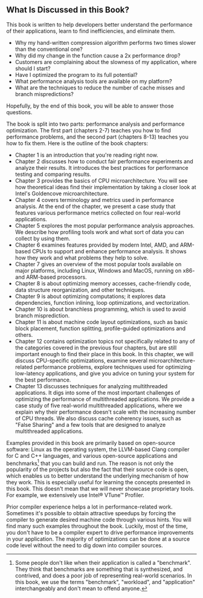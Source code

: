 ## What Is Discussed in this Book?

This book is written to help developers better understand the performance of their applications, learn to find inefficiencies, and eliminate them. 

* Why my hand-written compression algorithm performs two times slower than the conventional one? 
* Why did my change in the function cause a 2x performance drop? 
* Customers are complaining about the slowness of my application, where should I start?
* Have I optimized the program to its full potential? 
* What performance analysis tools are available on my platform? 
* What are the techniques to reduce the number of cache misses and branch mispredictions?

Hopefully, by the end of this book, you will be able to answer those questions.

The book is split into two parts: performance analysis and performance optimization. The first part (chapters 2-7) teaches you how to find performance problems, and the second part (chapters 8-13) teaches you how to fix them. Here is the outline of the book chapters:

* Chapter 1 is an introduction that you're reading right now.
* Chapter 2 discusses how to conduct fair performance experiments and analyze their results. It introduces the best practices for performance testing and comparing results.
* Chapter 3 provides the basics of CPU microarchitecture. You will see how theoretical ideas find their implementation by taking a closer look at Intel's Goldencove microarchitecture. 
* Chapter 4 covers terminology and metrics used in performance analysis. At the end of the chapter, we present a case study that features various performance metrics collected on four real-world applications.
* Chapter 5 explores the most popular performance analysis approaches. We describe how profiling tools work and what sort of data you can collect by using them.
* Chapter 6 examines features provided by modern Intel, AMD, and ARM-based CPUs to support and enhance performance analysis. It shows how they work and what problems they help to solve.
* Chapter 7 gives an overview of the most popular tools available on major platforms, including Linux, Windows and MacOS, running on x86- and ARM-based processors.
* Chapter 8 is about optimizing memory accesses, cache-friendly code, data structure reorganization, and other techniques.
* Chapter 9 is about optimizing computations; it explores data dependencies, function inlining, loop optimizations, and vectorization.
* Chapter 10 is about branchless programming, which is used to avoid branch misprediction.
* Chapter 11 is about machine code layout optimizations, such as basic block placement, function splitting, profile-guided optimizations and others.
* Chapter 12 contains optimization topics not specifically related to any of the categories covered in the previous four chapters, but are still important enough to find their place in this book. In this chapter, we will discuss CPU-specific optimizations, examine several microarchitecture-related performance problems, explore techniques used for optimizing low-latency applications, and give you advice on tuning your system for the best performance.
* Chapter 13 discusses techniques for analyzing multithreaded applications. It digs into some of the most important challenges of optimizing the performance of multithreaded applications. We provide a case study of five real-world multithreaded applications, where we explain why their performance doesn't scale with the increasing number of CPU threads. We also discuss cache coherency issues, such as "False Sharing" and a few tools that are designed to analyze multithreaded applications.

Examples provided in this book are primarily based on open-source software: Linux as the operating system, the LLVM-based Clang compiler for C and C++ languages, and various open-source applications and benchmarks[^1] that you can build and run. The reason is not only the popularity of the projects but also the fact that their source code is open, which enables us to better understand the underlying mechanism of how they work. This is especially useful for learning the concepts presented in this book. This doesn't mean that we will never showcase proprietary tools. For example, we extensively use Intel® VTune™ Profiler.

Prior compiler experience helps a lot in performance-related work. Sometimes it's possible to obtain attractive speedups by forcing the compiler to generate desired machine code through various hints. You will find many such examples throughout the book. Luckily, most of the time, you don't have to be a compiler expert to drive performance improvements in your application. The majority of optimizations can be done at a source code level without the need to dig down into compiler sources. 

[^1]: Some people don't like when their application is called a "benchmark". They think that benchmarks are something that is synthesized, and contrived, and does a poor job of representing real-world scenarios. In this book, we use the terms "benchmark", "workload", and "application" interchangeably and don't mean to offend anyone.
